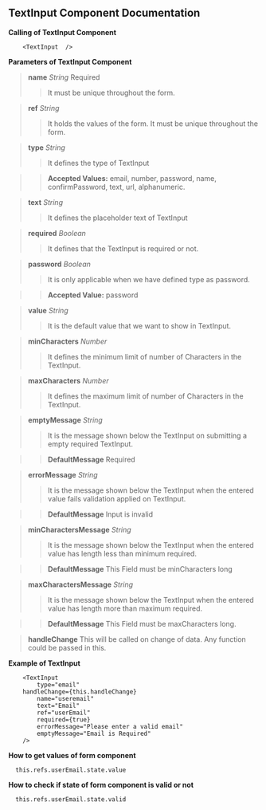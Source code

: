 ## TextInput Component Documentation

**Calling of TextInput Component**

```no-highlight
    <TextInput  />
```
**Parameters of TextInput Component**

>**name** *String* Required
>> It must be unique throughout the form.

>**ref** *String*
>> It  holds the values of the form. It must be unique throughout the form.

>**type** *String*
>> It defines the type of TextInput

>> **Accepted Values:** email, number, password, name, confirmPassword, text, url, alphanumeric.

>**text** *String*
>> It defines the placeholder text of TextInput

>**required** *Boolean*
>> It defines that the TextInput is required or not.

>**password** *Boolean*
>> It is only applicable when we have defined type as password.

>> **Accepted Value:** password

>**value** *String*
>> It is the default value that we want to show in TextInput.

>**minCharacters** *Number*
>> It defines the minimum limit of number of Characters in the TextInput.

>**maxCharacters** *Number*
>> It defines the maximum limit of number of Characters in the TextInput.

>**emptyMessage** *String*
>> It is the message shown below the TextInput on submitting a empty required TextInput.

>> **DefaultMessage** Required

>**errorMessage** *String*
>> It is the message shown below the TextInput when the entered value fails validation applied on TextInput.

>> **DefaultMessage**  Input is invalid

>**minCharactersMessage** *String*
>> It is the message shown below the TextInput when the entered value has length less than minimum required.

>> **DefaultMessage** This Field must be minCharacters long

>**maxCharactersMessage** *String*
>> It is the message shown below the TextInput when the entered value has length more than maximum required.

>> **DefaultMessage** This Field must be maxCharacters long.

>**handleChange**  This will be called on change of data. Any function could be passed in this.

**Example of TextInput**

```no-highlight
    <TextInput
		type="email"
    handleChange={this.handleChange}
		name="useremail"
		text="Email"
		ref="userEmail"
		required={true}
		errorMessage="Please enter a valid email"
		emptyMessage="Email is Required"
	/>
```


**How to get values of form component**
```
  this.refs.userEmail.state.value
```

**How to check if state of form component is valid or not**
```
  this.refs.userEmail.state.valid
```
